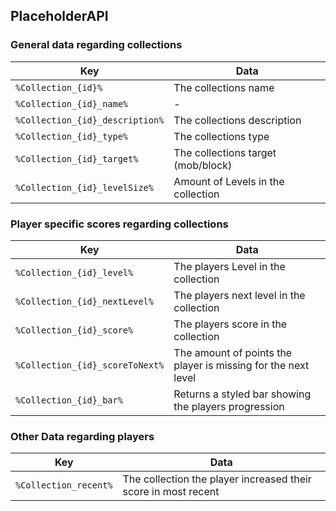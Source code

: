 ## PlaceholderAPI

### General data regarding collections
| Key                             | Data                               |
|---------------------------------|------------------------------------|
| `%Collection_{id}%`             | The collections name               |
| `%Collection_{id}_name%`        | -                                  |
| `%Collection_{id}_description%` | The collections description        |
| `%Collection_{id}_type%`        | The collections type               |
| `%Collection_{id}_target%`      | The collections target (mob/block) |
| `%Collection_{id}_levelSize%`   | Amount of Levels in the collection |

### Player specific scores regarding collections
| Key                              | Data                                                          |
|----------------------------------|---------------------------------------------------------------|
| `%Collection_{id}_level%`        | The players Level in the collection                           |
| `%Collection_{id}_nextLevel%`    | The players next level in the collection                      |
| `%Collection_{id}_score%`        | The players score in the collection                           |
| `%Collection_{id}_scoreToNext%`  | The amount of points the player is missing for the next level |
| `%Collection_{id}_bar%`          | Returns a styled bar showing the players progression          |

### Other Data regarding players
| Key                             | Data                                                           |
|---------------------------------|----------------------------------------------------------------|
| `%Collection_recent%`           | The collection the player increased their score in most recent |